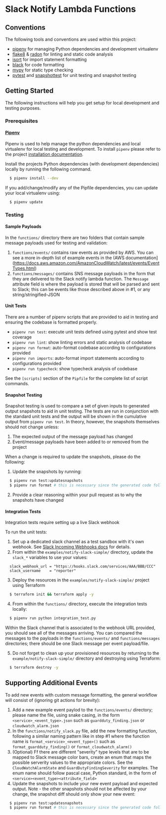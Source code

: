 # Slack Notify Lambda Functions

## Conventions

The following tools and conventions are used within this project:

- [pipenv](https://github.com/pypa/pipenv) for managing Python dependencies and development virtualenv
- [flake8](https://github.com/PyCQA/flake8) & [radon](https://github.com/rubik/radon) for linting and static code analysis
- [isort](https://github.com/timothycrosley/isort) for import statement formatting
- [black](https://github.com/ambv/black) for code formatting
- [mypy](https://github.com/python/mypy) for static type checking
- [pytest](https://github.com/pytest-dev/pytest) and [snapshottest](https://github.com/syrusakbary/snapshottest) for unit testing and snapshot testing

## Getting Started

The following instructions will help you get setup for local development and testing purposes.

### Prerequisites

#### [Pipenv](https://github.com/pypa/pipenv)

Pipenv is used to help manage the python dependencies and local virtualenv for local testing and development. To install `pipenv` please refer to the project [installation documentation](https://github.com/pypa/pipenv#installation).

Install the projects Python dependencies (with development dependencies) locally by running the following command.

```bash
  $ pipenv install --dev
```

If you add/change/modify any of the Pipfile dependencies, you can update your local virtualenv using:

```bash
  $ pipenv update
```

### Testing

#### Sample Payloads

In the `functions/` directory there are two folders that contain sample message payloads used for testing and validation:

1. `functions/events/` contains raw events as provided by AWS. You can see a more in-depth list of example events in the (AWS documentation](https://docs.aws.amazon.com/AmazonCloudWatch/latest/events/EventTypes.html)
2. `functions/messages/` contains SNS message payloads in the form that they are delivered to the Slack notify lambda function. The `Message` attribute field is where the payload is stored that will be parsed and sent to Slack; this can be events like those described above in #1, or any string/stringified-JSON

#### Unit Tests

There are a number of pipenv scripts that are provided to aid in testing and ensuring the codebase is formatted properly.

- `pipenv run test`: execute unit tests defined using pytest and show test coverage
- `pipenv run lint`: show linting errors and static analysis of codebase
- `pipenv run format`: auto-format codebase according to configurations provided
- `pipenv run imports`: auto-format import statements according to configurations provided
- `pipenv run typecheck`: show typecheck analysis of codebase

See the `[scripts]` section of the `Pipfile` for the complete list of script commands.

#### Snapshot Testing

Snapshot testing is used to compare a set of given inputs to generated output snapshots to aid in unit testing. The tests are run in conjunction with the standard unit tests and the output will be shown in the cumulative output from `pipenv run test`. In theory, however, the snapshots themselves should not change unless:

1. The expected output of the message payload has changed
2. Event/message payloads have been added to or removed from the project

When a change is required to update the snapshots, please do the following:

1. Update the snapshots by running:

```bash
  $ pipenv run test:updatesnapshots
  $ pipenv run format # this is necessary since the generated code follows its own style
```

2. Provide a clear reasoning within your pull request as to why the snapshots have changed

#### Integration Tests

Integration tests require setting up a live Slack webhook

To run the unit tests:

1.  Set up a dedicated slack channel as a test sandbox with it's own webhook. See [Slack Incoming Webhooks docs](https://api.slack.com/messaging/webhooks) for details.
2.  From within the `examples/notify-slack-simple/` directory, update the `slack_*` variables to use your values:

```hcl
  slack_webhook_url = "https://hooks.slack.com/services/AAA/BBB/CCC"
  slack_username    = "reporter"
```

3. Deploy the resources in the `examples/notify-slack-simple/` project using Terraform

```bash
  $ terraform init && terraform apply -y
```

4.  From within the `functions/` directory, execute the integration tests locally:

```bash
  $ pipenv run python integration_test.py
```

Within the Slack channel that is associated to the webhook URL provided, you should see all of the messages arriving. You can compared the messages to the payloads in the `functions/events/` and `functions/messages` directories; there should be one Slack message per event payload/file.

5. Do not forget to clean up your provisioned resources by returning to the `example/notify-slack-simple/` directory and destroying using Terraform:

```bash
  $ terraform destroy -y
```

## Supporting Additional Events

To add new events with custom message formatting, the general workflow will consist of (ignoring git actions for brevity):

1. Add a new example event paylod to the `functions/events/` directory; please name the file, using snake casing, in the form `<service>_<event_type>.json` such as `guardduty_finding.json` or `cloudwatch_alarm.json`
2. In the `functions/notify_slack.py` file, add the new formatting function, following a similar naming pattern like in step #1 where the function name is `format_<service>_<event_type>()` such as `format_guardduty_finding()` or `format_cloudwatch_alarm()`
3. (Optional) Ff there are different "severity" type levels that are to be mapped to Slack message color bars, create an enum that maps the possible serverity values to the appropriate colors. See the `CloudWatchAlarmState` and `GuardDutyFindingSeverity` for examples. The enum name should follow pascal case, Python standard, in the form of `<service><event_type><attribute_field>`
4. Update the snapshots to include your new event payload and expected output. Note - the other snapshots should not be affected by your change, the snapshot diff should only show your new event:

```bash
  $ pipenv run test:updatesnapshots
  $ pipenv run format # this is necessary since the generated code follows its own style
```
